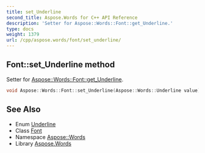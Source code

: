 ```yaml
---
title: set_Underline
second_title: Aspose.Words for C++ API Reference
description: 'Setter for Aspose::Words::Font::get_Underline.'
type: docs
weight: 1379
url: /cpp/aspose.words/font/set_underline/
---
```

## Font::set_Underline method


Setter for [Aspose::Words::Font::get_Underline](../get_underline/).

```cpp
void Aspose::Words::Font::set_Underline(Aspose::Words::Underline value)
```

## See Also

* Enum [Underline](../../underline/)
* Class [Font](../)
* Namespace [Aspose::Words](../../)
* Library [Aspose.Words](../../../)
